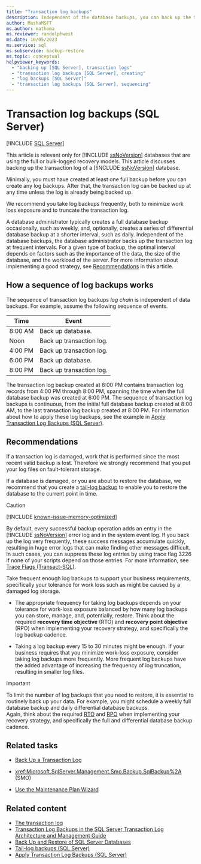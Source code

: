 ```yaml
---
title: "Transaction log backups"
description: Independent of the database backups, you can back up the SQL Server transaction log frequently. The sequence of transaction log backups is a log chain.
author: MashaMSFT
ms.author: mathoma
ms.reviewer: randolphwest
ms.date: 10/05/2023
ms.service: sql
ms.subservice: backup-restore
ms.topic: conceptual
helpviewer_keywords:
  - "backing up [SQL Server], transaction logs"
  - "transaction log backups [SQL Server], creating"
  - "log backups [SQL Server]"
  - "transaction log backups [SQL Server], sequencing"
---
```

# Transaction log backups (SQL Server)

[!INCLUDE [SQL Server](../../includes/applies-to-version/sqlserver.md)]

This article is relevant only for [!INCLUDE [ssNoVersion](../../includes/ssnoversion-md.md)] databases that are using the full or bulk-logged recovery models. This article discusses backing up the transaction log of a [!INCLUDE [ssNoVersion](../../includes/ssnoversion-md.md)] database.

Minimally, you must have created at least one full backup before you can create any log backups. After that, the transaction log can be backed up at any time unless the log is already being backed up.

We recommend you take log backups frequently, both to minimize work loss exposure and to truncate the transaction log.

A database administrator typically creates a full database backup occasionally, such as weekly, and, optionally, creates a series of differential database backup at a shorter interval, such as daily. Independent of the database backups, the database administrator backs up the transaction log at frequent intervals. For a given type of backup, the optimal interval depends on factors such as the importance of the data, the size of the database, and the workload of the server. For more information about implementing a good strategy, see [Recommendations](#recommendations) in this article.

## <a id="LogBackupSequence"></a> How a sequence of log backups works

The sequence of transaction log backups *log chain* is independent of data backups. For example, assume the following sequence of events.

| Time | Event |
| --- | --- |
| 8:00 AM | Back up database. |
| Noon | Back up transaction log. |
| 4:00 PM | Back up transaction log. |
| 6:00 PM | Back up database. |
| 8:00 PM | Back up transaction log. |

The transaction log backup created at 8:00 PM contains transaction log records from 4:00 PM through 8:00 PM, spanning the time when the full database backup was created at 6:00 PM. The sequence of transaction log backups is continuous, from the initial full database backup created at 8:00 AM, to the last transaction log backup created at 8:00 PM. For information about how to apply these log backups, see the example in [Apply Transaction Log Backups (SQL Server)](apply-transaction-log-backups-sql-server.md).

## Recommendations

If a transaction log is damaged, work that is performed since the most recent valid backup is lost. Therefore we strongly recommend that you put your log files on fault-tolerant storage.

If a database is damaged, or you are about to restore the database, we recommend that you create a [tail-log backup](tail-log-backups-sql-server.md) to enable you to restore the database to the current point in time.

> [!CAUTION]  
> [!INCLUDE [known-issue-memory-optimized](../../includes/paragraph-content/known-issue-memory-optimized.md)]

By default, every successful backup operation adds an entry in the [!INCLUDE [ssNoVersion](../../includes/ssnoversion-md.md)] error log and in the system event log. If you back up the log very frequently, these success messages accumulate quickly, resulting in huge error logs that can make finding other messages difficult. In such cases, you can suppress these log entries by using trace flag 3226 if none of your scripts depend on those entries. For more information, see [Trace Flags (Transact-SQL)](../../t-sql/database-console-commands/dbcc-traceon-trace-flags-transact-sql.md).

Take frequent enough log backups to support your business requirements, specifically your tolerance for work loss such as might be caused by a damaged log storage.

- The appropriate frequency for taking log backups depends on your tolerance for work-loss exposure balanced by how many log backups you can store, manage, and, potentially, restore. Think about the required **recovery time objective** (RTO) and **recovery point objective** (RPO) when implementing your recovery strategy, and specifically the log backup cadence.

- Taking a log backup every 15 to 30 minutes might be enough. If your business requires that you minimize work-loss exposure, consider taking log backups more frequently. More frequent log backups have the added advantage of increasing the frequency of log truncation, resulting in smaller log files.

> [!IMPORTANT]  
> To limit the number of log backups that you need to restore, it is essential to routinely back up your data. For example, you might schedule a weekly full database backup and daily differential database backups.  
> Again, think about the required [RTO](https://wikipedia.org/wiki/Recovery_time_objective) and [RPO](https://wikipedia.org/wiki/Recovery_point_objective) when implementing your recovery strategy, and specifically the full and differential database backup cadence.

## Related tasks

- [Back Up a Transaction Log](back-up-a-transaction-log-sql-server.md)

- <xref:Microsoft.SqlServer.Management.Smo.Backup.SqlBackup%2A> (SMO)

- [Use the Maintenance Plan Wizard](../maintenance-plans/use-the-maintenance-plan-wizard.md)

## Related content

- [The transaction log](../logs/the-transaction-log-sql-server.md)
- [Transaction Log Backups in the SQL Server Transaction Log Architecture and Management Guide](../sql-server-transaction-log-architecture-and-management-guide.md#Backups)
- [Back Up and Restore of SQL Server Databases](back-up-and-restore-of-sql-server-databases.md)
- [Tail-log backups (SQL Server)](tail-log-backups-sql-server.md)
- [Apply Transaction Log Backups (SQL Server)](apply-transaction-log-backups-sql-server.md)
